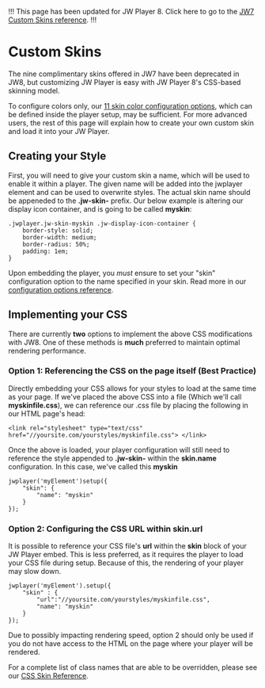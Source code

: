 !!!
This page has been updated for JW Player 8. Click here to go to the [JW7 Custom Skins reference](https://developer.jwplayer.com/jw-player/docs/developer-guide/jw7/skins_creating/).
!!!

# Custom Skins

The nine complimentary skins offered in JW7 have been deprecated in JW8, but customizing JW Player is easy with JW Player 8's CSS-based skinning model. 

To configure colors only, our [11 skin color configuration options](../configuration-reference/#skin), which can be defined inside the player setup, may be sufficient. For more advanced users, the rest of this page will explain how to create your own custom skin and load it into your JW Player.

## Creating your Style

First, you will need to give your custom skin a name, which will be used to enable it within a player. The given name will be added into the jwplayer element and can be used to overwrite styles. The actual skin name should be appeneded to the **.jw-skin-** prefix. Our below example is altering our display icon container, and is going to be called **myskin**:

```
.jwplayer.jw-skin-myskin .jw-display-icon-container {
    border-style: solid;
    border-width: medium;
    border-radius: 50%;
    padding: 1em;
}
```

Upon embedding the player, you *must* ensure to set your "skin" configuration option to the name specified in your skin. Read more in our [configuration options reference](../configuration-reference). 

## Implementing your CSS

There are currently **two** options to implement the above CSS modifications with JW8. One of these methods is **much** preferred to maintain optimal rendering performance.

### Option 1: Referencing the CSS on the page itself (Best Practice)

Directly embedding your CSS allows for your styles to load at the same time as your page. If we've placed the above CSS into a file (Which we'll call **myskinfile.css**), we can reference our .css file by placing the following in our HTML page's head:

```
<link rel="stylesheet" type="text/css" href="//yoursite.com/yourstyles/myskinfile.css"> </link>
```

Once the above is loaded, your player configuration will still need to reference the style appended to **.jw-skin-** within the **skin.name** configuration. In this case, we've called this **myskin**

```
jwplayer('myElement')setup({
	"skin": {
	    "name": "myskin"
	}
});
```

### Option 2: Configuring the CSS URL within **skin.url**

It is possible to reference your CSS file's **url** within the **skin** block of your JW Player embed. This is less preferred, as it requires the player to load your CSS file during setup. Because of this, the rendering of your player may slow down.

```
jwplayer('myElement').setup({
	"skin" : {
	    "url":"//yoursite.com/yourstyles/myskinfile.css",
	    "name": "myskin"
	}
});
```

Due to possibly impacting rendering speed, option 2 should only be used if you do not have access to the HTML on the page where your player will be rendered.

For a complete list of class names that are able to be overridden, please see our [CSS Skin Reference](/customization/css-skinning/skins_reference.md).
